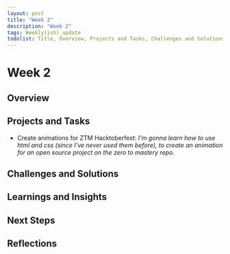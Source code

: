 ```yaml
---
layout: post
title: "Week 2"
description: "Week 2"
tags: Weekly(ish)_update
todolist: Title, Overview, Projects and Tasks, Challenges and Solutions, Learnings and Insights, Next Steps, Reflections
---
```


# Week 2

## Overview

## Projects and Tasks
* Create animations for ZTM Hacktoberfest: _I'm gonna learn how to use html and css (since I've never used them before), to create an animation for an open source project on the zero to mastery repo._

## Challenges and Solutions

## Learnings and Insights

## Next Steps

## Reflections
